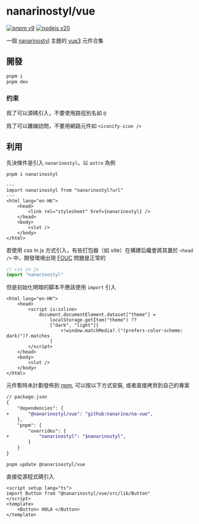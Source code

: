 # nanarinostyl/vue

[![pnpm v9](https://img.shields.io/badge/maintained%20with-pnpm%209.0-cc00ff.svg?style=for-the-badge&logo=pnpm)](https://pnpm.io/)
[![nodejs v20](https://img.shields.io/badge/Node.js-v20.17.0-026e00.svg?style=for-the-badge&logo=nodedotjs)](https://nodejs.org/)

一個 [nanarinostyl](https://nanarino.github.io/stylus/) 主題的 [vue3](https://vuejs.org/) 元件合集

## 開發

```bash
pnpm i
pnpm dev
```

### 约束

爲了可以源碼引入，不要使用路徑別名如 `@`

爲了可以離線訪問，不要用網路元件如 `<iconify-icon />`

## 利用

先決條件是引入 `nanarinostyl`，以 `astro` 為例

```shell
pnpm i nanarinostyl
```

```astro
---
import nanarinostyl from "nanarinostyl?url"
---
<html lang="en-HK">
    <head>
        <link rel="stylesheet" href={nanarinostyl} />
    </head>
    <body>
        <slot />
    </body>
</html>
```

若使用 css in js 方式引入，有些打包器（如 vite）在構建后纔會將其置於 `<head />` 中，開發環境出現 [FOUC](https://en.wikipedia.org/wiki/Flash_of_unstyled_content) 問題是正常的

```ts
// css in js
import "nanarinostyl"
```

但是初始化明暗的脚本不應該使用 `import` 引入

```astro
<html lang="en-HK">
    <head>
        <script is:inline>
            document.documentElement.dataset["theme"] =
                localStorage.getItem("theme") ??
                ["dark", "light"][
                    +!window.matchMedia?.("(prefers-color-scheme: dark)")?.matches
                ]
        </script>
    </head>
    <body>
        <slot />
    </body>
</html>
```

元件暫時未計劃發佈到 [npm](https://www.npmjs.com/), 可以按以下方式安裝, 或者直接拷貝到自己的專案

```diff
// package.json
{
    "dependencies": {
+       "@nanarinostyl/vue": "github:nanarino/na-vue",
    },
    "pnpm": {
        "overrides": {
+           "nanarinostyl": "$nanarinostyl",
        }
    }
}
```

```shell
pnpm update @nanarinostyl/vue
```

直接從源程式碼引入

```vue
<script setup lang="ts">
import Button from "@nanarinostyl/vue/src/lib/Button"
</script>
<template>
    <Button> HOLA </Button>
</template>
```
